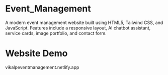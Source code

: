 # Event_Management
A modern event management website built using HTML5, Tailwind CSS, and JavaScript. Features include a responsive layout, AI chatbot assistant, service cards, image portfolio, and contact form.



# Website Demo
vikalpeventmanagement.netlify.app
